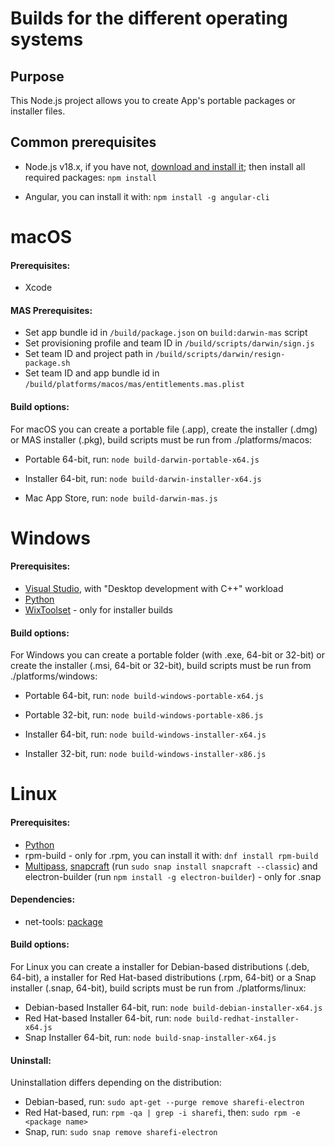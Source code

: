 # Builds for the different operating systems

## Purpose
This Node.js project allows you to create App's portable packages or installer files.


## Common prerequisites
* Node.js v18.x, if you have not, [download and install it](https://nodejs.org/en/download/); then install all required packages: `npm install`

* Angular, you can install it with: `npm install -g angular-cli`

# macOS

#### Prerequisites:
* Xcode

#### MAS Prerequisites:
* Set app bundle id in `/build/package.json` on `build:darwin-mas` script
* Set provisioning profile and team ID in `/build/scripts/darwin/sign.js`
* Set team ID and project path in `/build/scripts/darwin/resign-package.sh`
* Set team ID and app bundle id in `/build/platforms/macos/mas/entitlements.mas.plist`

#### Build options:
For macOS you can create a portable file (.app), create the installer (.dmg) or MAS installer (.pkg), build scripts must be run from ./platforms/macos:

* Portable 64-bit, run:
`node build-darwin-portable-x64.js`

* Installer 64-bit, run:
`node build-darwin-installer-x64.js`

* Mac App Store, run:
`node build-darwin-mas.js`

# Windows

#### Prerequisites:
* [Visual Studio](https://visualstudio.microsoft.com/), with "Desktop development with C++" workload
* [Python](https://www.python.org/downloads/windows/)
* [WixToolset](https://github.com/wixtoolset/wix3/releases) - only for installer builds

#### Build options:
For Windows you can create a portable folder (with .exe, 64-bit or 32-bit) or create the installer (.msi, 64-bit or 32-bit), build scripts must be run from ./platforms/windows:

* Portable 64-bit, run:
`node build-windows-portable-x64.js`

* Portable 32-bit, run:
`node build-windows-portable-x86.js`

* Installer 64-bit, run:
`node build-windows-installer-x64.js`

* Installer 32-bit, run:
`node build-windows-installer-x86.js`

# Linux

#### Prerequisites:
* [Python](https://www.python.org/downloads/source/)
* rpm-build - only for .rpm, you can install it with: `dnf install rpm-build`
* [Multipass](https://multipass.run/), [snapcraft](https://snapcraft.io/docs/installing-snapd) (run `sudo snap install snapcraft --classic`) and electron-builder (run `npm install -g electron-builder`) - only for .snap

#### Dependencies:
* net-tools: [package](https://command-not-found.com/arp)

#### Build options:
For Linux you can create a installer for Debian-based distributions (.deb, 64-bit), a installer for Red Hat-based distributions (.rpm, 64-bit) or a Snap installer (.snap, 64-bit), build scripts must be run from ./platforms/linux:

* Debian-based Installer 64-bit, run:
`node build-debian-installer-x64.js`
* Red Hat-based Installer 64-bit, run:
`node build-redhat-installer-x64.js`
* Snap Installer 64-bit, run:
`node build-snap-installer-x64.js`

#### Uninstall:
Uninstallation differs depending on the distribution:

* Debian-based, run:
`sudo apt-get --purge remove sharefi-electron`
* Red Hat-based, run:
`rpm -qa | grep -i sharefi`,
then: `sudo rpm -e <package name>`
* Snap, run:
`sudo snap remove sharefi-electron`